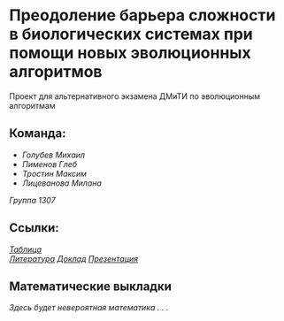 # Преодоление барьера сложности в биологических системах при помощи новых эволюционных алгоритмов
Проект для альтернативного экзамена ДМиТИ по эволюционным алгоритмам

## Команда: 
- *Голубев Михаил* 
- *Пименов Глеб* 
- *Тростин Максим*
- *Лицеванова Милана*  

*Группа 1307*


## Ссылки:  
*[Таблица](https://docs.google.com/document/d/1--NpxkIHDtIafeLzsoUOP8MplIPUrAQqPVVtiLNlgSc/edit)*  
*[Литература](https://docs.google.com/document/d/1Rs_IDKR9Mf7P31TiAy3ubJCZnQwVdKo4A-P2FDLMUxs/edit)*
*[Доклад](https://docs.google.com/document/d/1mMTyYEcHyHgeWyAdFBuITgdsxMxteMtEPHmiCj8iDH8/edit?usp=sharing)*
*[Презентация](https://docs.google.com/presentation/d/1hNLxh75TPM57lf9pGN7acQ0FbFnluFqoR1_BYUbR8Z0/edit?usp=sharing)*

## Математические выкладки
*Здесь будет невероятная математика . . .*
